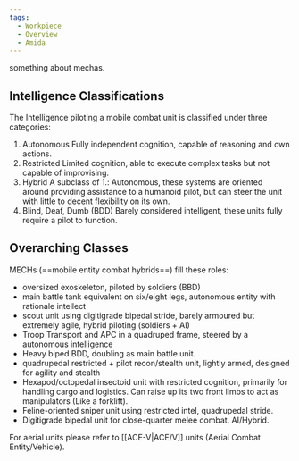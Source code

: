 ```yaml
---
tags:
  - Workpiece
  - Overview
  - Amida
---
```

something about mechas.
## Intelligence Classifications
The Intelligence piloting a mobile combat unit is classified under three categories:
1. Autonomous
	 Fully independent cognition, capable of reasoning and own actions. 
 2. Restricted
	 Limited cognition, able to execute complex tasks but not capable of improvising.
 3. Hybrid
	 A subclass of 1.: Autonomous, these systems are oriented around providing assistance to a humanoid pilot, but can steer the unit with little to decent flexibility on its own.
4. Blind, Deaf, Dumb (BDD)
	 Barely considered intelligent, these units fully require a pilot to function.  
## Overarching Classes
MECHs (==mobile entity combat hybrids==) fill these roles:
- oversized exoskeleton, piloted by soldiers (BBD)
- main battle tank equivalent on six/eight legs, autonomous entity with rationale intellect
- scout unit using digitigrade bipedal stride, barely armoured but extremely agile, hybrid piloting (soldiers + AI)
- Troop Transport and APC in a quadruped frame, steered by a autonomous intelligence
- Heavy biped BDD, doubling as main battle unit.
- quadrupedal restricted + pilot recon/stealth unit, lightly armed, designed for agility and stealth
- Hexapod/octopedal insectoid unit with restricted cognition, primarily for handling cargo and logistics. 
	Can raise up its two front limbs to act as manipulators (Like a forklift). 
- Feline-oriented sniper unit using restricted intel, quadrupedal stride. 
- Digitigrade bipedal unit for close-quarter melee combat. AI/Hybrid.


For aerial units please refer to [[ACE-V|ACE/V]] units (Aerial Combat Entity/Vehicle).
